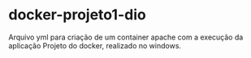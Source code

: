 # docker-projeto1-dio
Arquivo yml para criação de um container apache com a execução da aplicação
Projeto do docker, realizado no windows.
